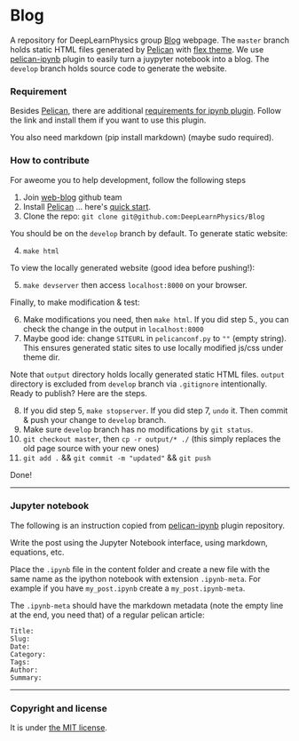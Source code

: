 # Blog
A repository for DeepLearnPhysics group [Blog](https://deeplearnphysics.org/Blog) webpage.
The `master` branch holds static HTML files generated by [Pelican](http://docs.getpelican.com/en/stable/) with [flex theme](https://github.com/alexandrevicenzi/Flex). We use [pelican-ipynb](https://github.com/danielfrg/pelican-ipynb) plugin to easily turn a juypyter notebook into a blog.
The `develop` branch holds source code to generate the website.

### Requirement
Besides [Pelican](http://docs.getpelican.com/en/stable/), there are additional [requirements for ipynb plugin](https://github.com/danielfrg/pelican-ipynb). Follow the link and install them if you want to use this plugin.

You also need markdown (pip install markdown) (maybe sudo required).

### How to contribute
For aweome you to help development, follow the following steps
1. Join [web-blog](https://github.com/orgs/DeepLearnPhysics/teams/web-blog) github team
2. Install [Pelican](http://docs.getpelican.com/en/stable/) ... here's [quick start](http://docs.getpelican.com/en/stable/quickstart.html#).
3. Clone the repo: `git clone git@github.com:DeepLearnPhysics/Blog`

You should be on the `develop` branch by default. To generate static website:

4. `make html`

To view the locally generated website (good idea before pushing!):

5. `make devserver` then access `localhost:8000` on your browser.

Finally, to make modification & test:

6. Make modifications you need, then `make html`. If you did step 5., you can check the change in the output in `localhost:8000`
7. Maybe good ide: change `SITEURL` in `pelicanconf.py` to `""` (empty string). This ensures generated static sites to use locally modified js/css under theme dir.

Note that `output` directory holds locally generated static HTML files. `output` directory is excluded from `develop` branch via `.gitignore` intentionally.
Ready to publish? Here are the steps.

8. If you did step 5, `make stopserver`. If you did step 7, `undo` it. Then commit & push your change to `develop` branch. 
9. Make sure `develop` branch has no modifications by `git status`.
10. `git checkout master`, then `cp -r output/* ./` (this simply replaces the old page source with your new ones)
11. `git add .` && `git commit -m "updated"` && `git push`

Done!

---

### Jupyter notebook
The following is an instruction copied from [pelican-ipynb](https://github.com/danielfrg/pelican-ipynb) plugin repository.

Write the post using the Jupyter Notebook interface, using markdown, equations, etc.

Place the `.ipynb` file in the content folder and create a new file with the
same name as the ipython notebook with extension `.ipynb-meta`.
For example if you have `my_post.ipynb` create a `my_post.ipynb-meta`.

The `.ipynb-meta` should have the markdown metadata (note the empty line at the end, you need that)
of a regular pelican article:

```
Title:
Slug:
Date:
Category:
Tags:
Author:
Summary:

```

---

### Copyright and license

It is under [the MIT license](/LICENSE).
